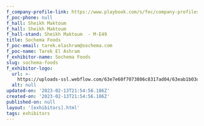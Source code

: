 ```yaml
---
f_company-profile-link: https://www.playbook.com/s/fec/company-profiles
f_poc-phone: null
f_hall: Sheikh Maktoum
f_hall: Sheikh Maktoum
f_hall-stand: Sheikh Maktoum  - M-E49
title: Sochema Foods
f_poc-email: tarek.elashram@sochema.com
f_poc-name: Tarek El Ashram
f_exhibitor-name: Sochema Foods
slug: sochema-foods
f_exhibitor-logo:
  url: >-
    https://uploads-ssl.webflow.com/63e7e60f7073806c8317ad04/63eab1b03d0daf0c3268c4a4_M2MyZg.jpeg
  alt: null
updated-on: '2023-02-13T21:54:56.186Z'
created-on: '2023-02-13T21:54:56.186Z'
published-on: null
layout: '[exhibitors].html'
tags: exhibitors
---
```



